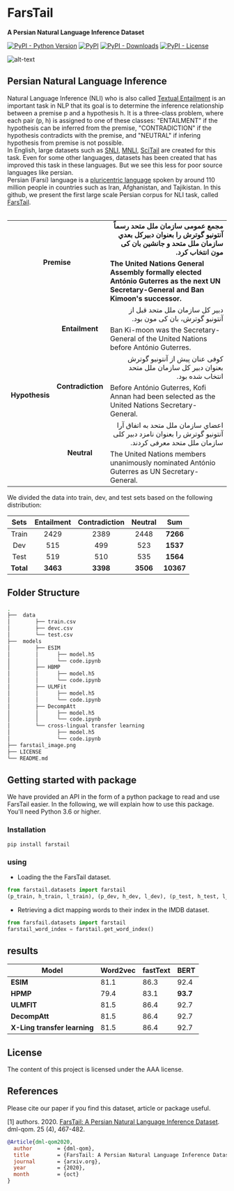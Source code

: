 # FarsTail
**A Persian Natural Language Inference Dataset**


[![PyPI - Python Version](https://img.shields.io/pypi/pyversions/farstail?color=red)](https://pypi.org/project/farstail/)
[![PyPI](https://img.shields.io/pypi/v/farstail)](https://pypi.org/project/farstail/)
[![PyPI - Downloads](https://img.shields.io/pypi/dm/farstail?color=Purple)](https://pypi.org/project/farstail/)
[![PyPI - License](https://img.shields.io/pypi/l/farstail)](https://pypi.org/project/farstail/)

![alt-text](./farstail.png)
## Persian Natural Language Inference
Natural Language Inference (NLI) who is also called [Textual Entailment](https://en.wikipedia.org/wiki/Textual_entailment) is an important task in NLP that its goal is to determine the inference relationship between a premise p and a hypothesis h. It is a three-class problem, where each pair (p, h) is assigned to one of these classes: "ENTAILMENT" if the hypothesis can be inferred from the premise, "CONTRADICTION" if the hypothesis contradicts with the premise, and "NEUTRAL" if infering hypothesis from premise is not possible.
<br>In English, large datasets such as [SNLI](https://www.aclweb.org/anthology/D15-1075/), [MNLI](https://www.aclweb.org/anthology/N18-1101/), [SciTail](https://www.aaai.org/ocs/index.php/AAAI/AAAI18/paper/viewFile/17368/16067) are created for this task. Even for some other languages, datasets has been created that has improved this task in these languages. But we see this less for poor source languages like persian.
<br>Persian (Farsi) language is a [pluricentric language](https://en.wikipedia.org/wiki/Pluricentric_language) spoken by around 110 million people in countries such as Iran, Afghanistan, and Tajikistan. In this github, we present the first large scale Persian corpus for NLI task, called [FarsTail](https://arxiv.org/).
<br>
<br>
<table class="tg">
  <tr>
    <td class="tg-lboi" colspan="2" rowspan="2" align="center"><b>Premise</b></td>
    <td class="tg-lboi" align="right" dir="rtl"><b>مجمع عمومی سازمان ملل متحد رسماً آنتونیو گوترش را بعنوان دبیرکل بعدي سازمان ملل متحد و جانشین بان کی مون انتخاب کرد.</b></td>
  </tr>
  <tr>
    <td class="tg-lboi"><b>The United Nations General Assembly formally elected António Guterres as the next UN Secretary-General and Ban Kimoon's successor.</b></td>
  </tr>
  <tr>
    <td class="tg-lboi" rowspan="6" align="center"><b>Hypothesis</b></td>
    <td class="tg-lboi" rowspan="2" align="center"><b>Entailment</b></td>
    <td class="tg-lboi" align="right" dir="rtl">دبیر کل سازمان ملل متحد قبل از آنتونیو گوترش، بان کی مون بود.</td>
  </tr>
  <tr>
    <td class="tg-lboi">Ban Ki-moon was the Secretary-General of the United Nations before António Guterres.</td>
  </tr>
  <tr>
    <td class="tg-0pky" rowspan="2" align="center"><b>Contradiction</b></td>
    <td class="tg-0pky" align="right" dir="rtl">کوفی عنان پیش از آنتونیو گوترش بعنوان دبیر کل سازمان ملل متحد انتخاب شده بود.</td>
  </tr>
  <tr>
    <td class="tg-0pky">Before António Guterres, Kofi Annan had been selected as the United Nations Secretary-General.</td>
  </tr>
  <tr>
    <td class="tg-0pky" rowspan="2" align="center"><b>Neutral</b></td>
    <td class="tg-0pky" align="right" dir="rtl">اعضاي سازمان ملل متحد به اتفاق آرا آنتونیو گوترش را بعنوان نامزد دبیر کلی سازمان ملل متحد معرفی کردند.</td>
  </tr>
  <tr>
    <td class="tg-0pky">The United Nations members unanimously nominated António Guterres as UN Secretary-General.</td>
  </tr>
</table>

We divided the data into train, dev, and test sets based on the following distribution:

| Sets | Entailment | Contradiction | Neutral | **Sum** |
| :---: | :---: | :---: | :---: | :---: |
| Train | 2429 | 2389 | 2448 | **7266** |
| Dev | 515 | 499 | 523 | **1537** |
| Test | 519 | 510 | 535 | **1564** |
| **Total** | **3463** | **3398** | **3506** | **10367** |

## Folder Structure

```bash
.
├──  data
│        ├── train.csv
│        ├── devc.csv
│        └── test.csv
├──  models
│        ├── ESIM
│        │      ├── model.h5
│        │      └── code.ipynb
│        ├── HBMP
│        │      ├── model.h5
│        │      └── code.ipynb
│        ├── ULMFit
│        │      ├── model.h5
│        │      └── code.ipynb
│        ├── DecompAtt
│        │      ├── model.h5
│        │      └── code.ipynb
│        └── cross-lingual transfer learning
│               ├── model.h5
│               └── code.ipynb
├── farstail_image.png
├── LICENSE
└── README.md
```

## Getting started with package
We have provided an API in the form of a python package to read and use FarsTail easier. In the following, we will explain how to use this package.
<br>You'll need Python 3.6 or higher.
### Installation
```
pip install farstail
```
### using
* Loading the the FarsTail dataset.
```python
from farstail.datasets import farstail
(p_train, h_train, l_train), (p_dev, h_dev, l_dev), (p_test, h_test, l_test) = farstail.load_data()
```

* Retrieving a dict mapping words to their index in the IMDB dataset.
```python
from farsfail.datasets import farstail
farstail_word_index = farstail.get_word_index()
```

## results
| Model | Word2vec | fastText | BERT |
| --- | --- | --- | --- |
| **ESIM** | 81.1 | 86.3 | 92.4 |
| **HPMP** | 79.4 | 83.1 | **93.7** |
| **ULMFIT** | 81.5 | 86.4 | 92.7 |
| **DecompAtt** | 81.5 | 86.4 | 92.7 |
| **X-Ling transfer learning** | 81.5 | 86.4 | 92.7 |


## License
The content of this project is licensed under the AAA license.

## References

Please cite our paper if you find this dataset, article or package useful.

[1] authors. 2020. [FarsTail: A Persian Natural Language Inference Dataset](https://arxiv.org/). dml-qom. 25 (4), 467-482.

```bibtex
@Article{dml-qom2020,
  author        = {dml-qom},
  title         = {FarsTail: A Persian Natural Language Inference Dataset},
  journal       = {arxiv.org},
  year          = {2020},
  month         = {oct}
}
```
